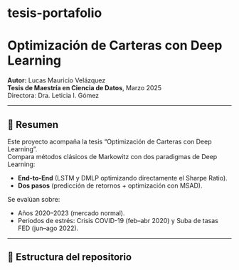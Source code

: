 # tesis-portafolio

# Optimización de Carteras con Deep Learning

**Autor:** Lucas Mauricio Velázquez  
**Tesis de Maestría en Ciencia de Datos**, Marzo 2025  
Directora: Dra. Leticia I. Gómez

---

## 📖 Resumen

Este proyecto acompaña la tesis “Optimización de Carteras con Deep Learning”.  
Compara métodos clásicos de Markowitz con dos paradigmas de Deep Learning:
- **End-to-End** (LSTM y DMLP optimizando directamente el Sharpe Ratio).  
- **Dos pasos** (predicción de retornos + optimización con MSAD).  

Se evalúan sobre:
- Años 2020–2023 (mercado normal).  
- Periodos de estrés: Crisis COVID-19 (feb–abr 2020) y Suba de tasas FED (jun–ago 2022).

---

## 📂 Estructura del repositorio

